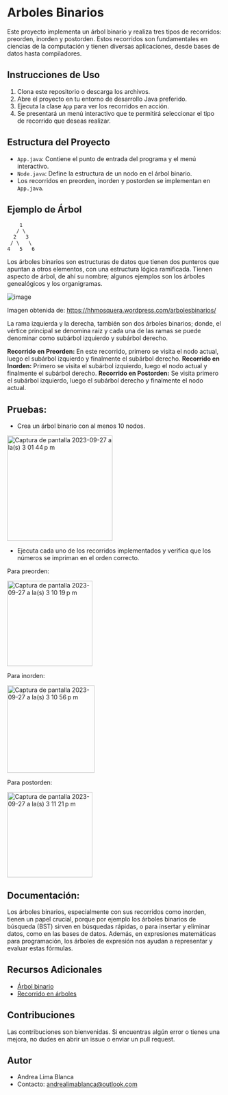 # Arboles Binarios
Este proyecto implementa un árbol binario y realiza tres tipos de recorridos: preorden, inorden y postorden. Estos recorridos son fundamentales en ciencias de la computación y tienen diversas aplicaciones, desde bases de datos hasta compiladores.

## Instrucciones de Uso
1. Clona este repositorio o descarga los archivos.
2. Abre el proyecto en tu entorno de desarrollo Java preferido.
3. Ejecuta la clase `App` para ver los recorridos en acción.
4. Se presentará un menú interactivo que te permitirá seleccionar el tipo de recorrido que deseas realizar.

## Estructura del Proyecto

- `App.java`: Contiene el punto de entrada del programa y el menú interactivo.
- `Node.java`: Define la estructura de un nodo en el árbol binario.
- Los recorridos en preorden, inorden y postorden se implementan en `App.java`.

## Ejemplo de Árbol

```plaintext
    1
   / \
  2   3
 / \   \
4   5   6
```

Los árboles binarios son estructuras de datos que tienen dos punteros que apuntan a otros elementos, con una estructura lógica ramificada. Tienen aspecto de árbol, de ahí su nombre; algunos ejemplos son los árboles genealógicos y los organigramas.

![image](https://github.com/annlima/ArbolesBinarios/assets/89811870/d2984a4e-b769-4fc3-b751-0538d786af1b)

Imagen obtenida de: https://hhmosquera.wordpress.com/arbolesbinarios/ 

La rama izquierda y la derecha, también son dos árboles binarios; donde, el vértice principal se denomina raíz y cada una de las ramas se  puede denominar como subárbol izquierdo y subárbol derecho.

**Recorrido en Preorden:** En este recorrido, primero se visita el nodo actual, luego el subárbol izquierdo y finalmente el subárbol derecho.
**Recorrido en Inorden:** Primero se visita el subárbol izquierdo, luego el nodo actual y finalmente el subárbol derecho.
**Recorrido en Postorden:** Se visita primero el subárbol izquierdo, luego el subárbol derecho y finalmente el nodo actual.

## Pruebas:
  - Crea un árbol binario con al menos 10 nodos.

 <img width="246" alt="Captura de pantalla 2023-09-27 a la(s) 3 01 44 p m" src="https://github.com/annlima/ArbolesBinarios/assets/89811870/e760d225-9afd-4b21-83c9-c753518bae93">

  - Ejecuta cada uno de los recorridos implementados y verifica que los números se impriman en el orden correcto.

Para preorden:

<img width="199" alt="Captura de pantalla 2023-09-27 a la(s) 3 10 19 p m" src="https://github.com/annlima/ArbolesBinarios/assets/89811870/4f8b0b07-eb39-4e40-82ba-ac9bc5eb2d71">

Para inorden:

<img width="204" alt="Captura de pantalla 2023-09-27 a la(s) 3 10 56 p m" src="https://github.com/annlima/ArbolesBinarios/assets/89811870/733f4624-7fcc-48af-a831-c57d711a8989">

Para postorden:

<img width="199" alt="Captura de pantalla 2023-09-27 a la(s) 3 11 21 p m" src="https://github.com/annlima/ArbolesBinarios/assets/89811870/677b1d0d-748c-493c-bd5b-11f96de27d3c">


## Documentación:

Los árboles binarios, especialmente con sus recorridos como inorden, tienen un papel crucial, porque por ejemplo los árboles binarios de búsqueda (BST) sirven en búsquedas rápidas, o para insertar y eliminar datos, como en las bases de datos. Además, en expresiones matemáticas para programación, los árboles de expresión nos ayudan a representar y evaluar estas fórmulas.

## Recursos Adicionales

- [Árbol binario](https://es.wikipedia.org/wiki/%C3%81rbol_binario)
- [Recorrido en árboles](https://es.wikipedia.org/wiki/Recorrido_en_%C3%A1rboles)

## Contribuciones

Las contribuciones son bienvenidas. Si encuentras algún error o tienes una mejora, no dudes en abrir un issue o enviar un pull request.

## Autor

- Andrea Lima Blanca
- Contacto: andrealimablanca@outlook.com
